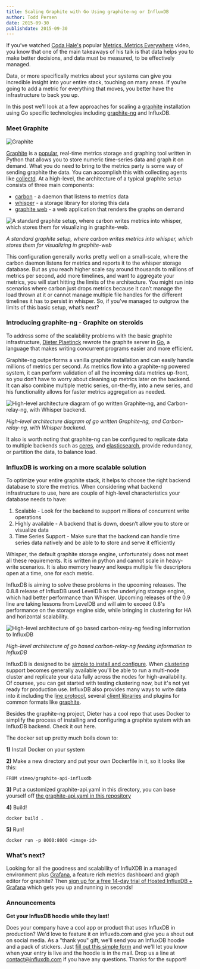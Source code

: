 ```yaml
---
title: Scaling Graphite with Go Using graphite-ng or InfluxDB
author: Todd Persen
date: 2015-09-30
publishdate: 2015-09-30
---
```


If you’ve watched [Coda Hale's](https://github.com/codahale) popular [Metrics, Metrics Everywhere](https://www.youtube.com/watch?v=czes-oa0yik) video, you know that one of the main takeaways of his talk is that data helps you to make better decisions, and data must be measured, to be effectively managed. 

Data, or more specifically metrics about your systems can give you incredible insight into your entire stack, touching on many areas. If you’re going to add a metric for everything that moves, you better have the infrastructure to back you up. 

In this post we’ll look at a few approaches for scaling a [graphite](http://graphite.wikidot.com/) installation using Go specific technologies including [graphite-ng](https://github.com/graphite-ng/graphite-ng) and InfluxDB.

### Meet Graphite

![Graphite](/img/blog/graphite.png)

[Graphite](https://github.com/graphite-project) is a [popular](http://graphite.readthedocs.org/en/latest/who-is-using.html), real-time metrics storage and graphing tool written in Python that allows you to store numeric time-series data and graph it on demand. What you do need to bring to the metrics party is some way of sending graphite the data. You can accomplish this with collecting agents like [collectd](https://collectd.org/). At a high-level, the architecture of a typical graphite setup consists of three main components:

* [carbon](https://github.com/graphite-project/carbon) - a daemon that listens to metrics data
* [whisper](https://github.com/graphite-project/whisper) - a storage library for storing this data
* [graphite web](https://github.com/graphite-project/graphite-web) - a web application that renders the graphs on demand

![A standard graphite setup, where carbon writes metrics into whisper, which stores them for visualizing in graphite-web.](/img/blog/graphite1.jpg)

*A standard graphite setup, where carbon writes metrics into whisper, which stores them for visualizing in graphite-web*


This configuration generally works pretty well on a small-scale, where the carbon daemon listens for metrics and reports it to the whisper storage database. But as you reach higher scale say around thousands to millions of metrics per second, add more timelines, and want to aggregate your metrics, you will start hitting the limits of the architecture. You might run into scenarios where carbon just drops metrics because it can’t manage the load thrown at it or cannot manage multiple file handles for the different timelines it has to persist in whisper. So, if you’ve managed to outgrow the limits of this basic setup, what’s next?

### Introducing graphite-ng - Graphite on steroids  

To address some of the scalability problems with the basic graphite infrastructure, [Dieter Plaetinck](https://github.com/Dieterbe) rewrote the graphite server in [Go](https://golang.org/), a language that makes writing concurrent programs easier and more efficient. 

Graphite-ng outperforms a vanilla graphite installation and can easily handle millions of metrics per second. As metrics flow into a graphite-ng powered system, it can perform validation of all the incoming data metrics up-front, so you don’t have to worry about cleaning up metrics later on the backend. It can also combine multiple metric series, on-the-fly, into a new series, and his functionality allows for faster metrics aggregation as needed.


![High-level architecture diagram of go written Graphite-ng, and Carbon-relay-ng, with Whisper backend.](/img/blog/graphite2.jpg)

*High-level architecture diagram of go written Graphite-ng, and Carbon-relay-ng, with Whisper backend.*

It also is worth noting that graphite-ng can be configured to replicate data to multiple backends such as [ceres](https://github.com/graphite-project/ceres), and [elasticsearch](https://github.com/graphite-ng/graphite-ng/tree/master/carbon-es), provide redundancy, or partition the data, to balance load. 

### InfluxDB is working on a more scalable solution

To optimize your entire graphite stack, it helps to choose the right backend database to store the metrics. When considering what backend infrastructure to use, here are couple of high-level characteristics your database needs to have: 


1. Scalable - Look for the backend to support millions of concurrent write operations
2. Highly available - A backend that is down, doesn’t allow you to store or visualize data
3. Time Series Support - Make sure that the backend can handle time series data natively and be able to to store and serve it efficiently

Whisper, the default graphite storage engine, unfortunately does not meet all these requirements. It is written in python and cannot scale in heavy-write scenarios. It is also memory heavy and keeps multiple file descriptors open at a time, one for each metric. 

InfluxDB is aiming to solve these problems in the upcoming releases. The 0.8.8 release of InfluxDB used LevelDB as the underlying storage engine, which had better performance than Whisper. Upcoming releases of the 0.9 line are taking lessons from LevelDB and will aim to exceed 0.8's performance on the storage engine side, while bringing in clustering for HA and horizontal scalability.

![High-level architecture of go based carbon-relay-ng feeding information to InfluxDB](/img/blog/graphite3.jpg)

*High-level architecture of go based carbon-relay-ng feeding information to InfluxDB*

InfluxDB is designed to be [simple to install and configure](https://influxdb.com/docs/v0.9/introduction/getting_started.html). When [clustering](https://influxdb.com/docs/v0.9/guides/clustering.html) support becomes generally available you'll be able to run a multi-node cluster and replicate your data fully across the nodes for high-availability. Of coursee, you can get started with testing clustering now, but it's not yet ready for production use. InfluxDB also provides many ways to write data into it including the l[ine protocol](https://influxdb.com/docs/v0.9/write_protocols/line.html), several [client libraries](https://influxdb.com/docs/v0.9/clients/api.html) and plugins for common formats like [graphite](https://influxdb.com/docs/v0.9/write_protocols/graphite.html).

Besides the graphite-ng project, Dieter has a cool repo that uses Docker to simplify the process of installing and configuring a graphite system with an InfluxDB backend. Check it out here.

The docker set up pretty much boils down to:

**1)** Install Docker on your system

**2)** Make a new directory and put your own Dockerfile in it, so it looks like this:

```
FROM vimeo/graphite-api-influxdb
```

**3)** Put a customized graphite-api.yaml in this directory, you can base yourself off [the graphite-api.yaml in this repository](https://github.com/vimeo/graphite-api-influxdb-docker/blob/master/graphite-api.yaml)

**4)** Build!

```
docker build .
```

**5)** Run!

```
docker run -p 8000:8000 <image-id>
```

### What’s next?

Looking for all the goodness and scalability of InfluXDB in a managed environment plus [Grafana](http://grafana.org/), a feature rich metrics dashboard and graph editor for graphite? Then [sign up for a free 14-day trial of Hosted InfluxDB + Grafana](https://customers.influxdb.com/) which gets you up and running in seconds!

### Announcements

**Get your InfluxDB hoodie while they last!**

Does your company have a cool app or product that uses InfluxDB in production? We'd love to feature it on influxdb.com and give you a shout out on social media. As a "thank you" gift, we'll send you an InfluxDB hoodie and a pack of stickers. Just [fill out this simple form](https://influxdb.com/testimonials/) and we'll let you know when your entry is live and the hoodie is in the mail. Drop us a line at contact@influxdb.com if you have any questions. Thanks for the support!
